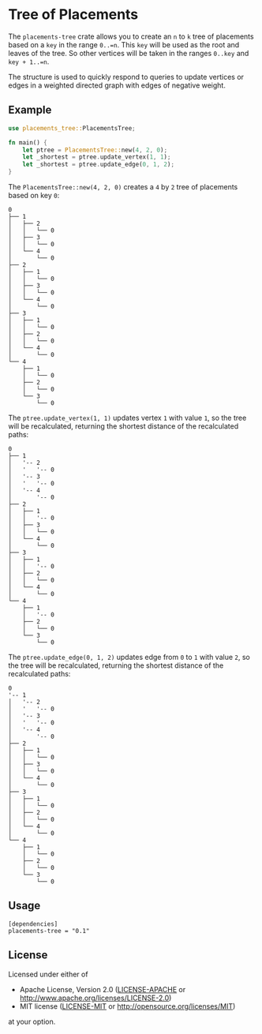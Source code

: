 # Tree of Placements

The `placements-tree` crate allows you to create an `n` to `k` tree of placements based on a `key` in the range `0..=n`.
This `key` will be used as the root and leaves of the tree.
So other vertices will be taken in the ranges `0..key` and `key + 1..=n`.

The structure is used to quickly respond to queries to update vertices or edges in a weighted directed graph with edges of negative weight.

## Example

```rust
use placements_tree::PlacementsTree;

fn main() {
    let ptree = PlacementsTree::new(4, 2, 0);
    let _shortest = ptree.update_vertex(1, 1);
    let _shortest = ptree.update_edge(0, 1, 2);
}
```

The `PlacementsTree::new(4, 2, 0)` creates a `4` by `2` tree of placements based on key `0`:

```
0
├── 1
│   ├── 2
│   │   └── 0
│   ├── 3
│   │   └── 0
│   └── 4
│       └── 0
├── 2
│   ├── 1
│   │   └── 0
│   ├── 3
│   │   └── 0
│   └── 4
│       └── 0
├── 3
│   ├── 1
│   │   └── 0
│   ├── 2
│   │   └── 0
│   └── 4
│       └── 0
└── 4
    ├── 1
    │   └── 0
    ├── 2
    │   └── 0
    └── 3
        └── 0
```

The `ptree.update_vertex(1, 1)` updates vertex `1` with value `1`, so the tree will be recalculated, returning the shortest distance of the recalculated paths:

```
0
├── 1
│   '-- 2
│   '   '-- 0
│   '-- 3
│   '   '-- 0
│   '-- 4
│       '-- 0
├── 2
│   ├── 1
│   │   '-- 0
│   ├── 3
│   │   └── 0
│   └── 4
│       └── 0
├── 3
│   ├── 1
│   │   '-- 0
│   ├── 2
│   │   └── 0
│   └── 4
│       └── 0
└── 4
    ├── 1
    │   '-- 0
    ├── 2
    │   └── 0
    └── 3
        └── 0
```

The `ptree.update_edge(0, 1, 2)` updates edge from `0` to `1` with value `2`, so the tree will be recalculated, returning the shortest distance of the recalculated paths:

```
0
'-- 1
│   '-- 2
│   '   '-- 0
│   '-- 3
│   '   '-- 0
│   '-- 4
│       '-- 0
├── 2
│   ├── 1
│   │   └── 0
│   ├── 3
│   │   └── 0
│   └── 4
│       └── 0
├── 3
│   ├── 1
│   │   └── 0
│   ├── 2
│   │   └── 0
│   └── 4
│       └── 0
└── 4
    ├── 1
    │   └── 0
    ├── 2
    │   └── 0
    └── 3
        └── 0
```

## Usage

```
[dependencies]
placements-tree = "0.1"
```

## License

Licensed under either of

* Apache License, Version 2.0
  ([LICENSE-APACHE](LICENSE-APACHE) or http://www.apache.org/licenses/LICENSE-2.0)
* MIT license
  ([LICENSE-MIT](LICENSE-MIT) or http://opensource.org/licenses/MIT)

at your option.
